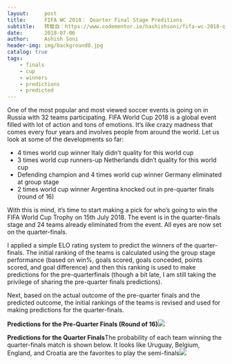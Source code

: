```yaml
---
layout:     post
title:      FIFA WC 2018： Quarter Final Stage Preditions
subtitle:   转载自：https://www.codementor.io/hashishsoni/fifa-wc-2018-quarter-final-stage-preditions-l6fw4o5cd
date:       2018-07-06
author:     Ashish Soni
header-img: img/background0.jpg
catalog: true
tags:
    - finals
    - cup
    - winners
    - predictions
    - predicted
---
```


One of the most popular and most viewed soccer events is going on in Russia with 32 teams participating. FIFA World Cup 2018 is a global event filled with lot of action and tons of emotions. It’s like crazy madness that comes every four years and involves people from around the world. Let us look at some of the developments so far:

> 

- 4 times world cup winner Italy didn’t quality for this world cup
- 3 times world cup runners-up Netherlands didn’t quality for this world cup
- Defending champion and 4 times world cup winner Germany eliminated at group stage
- 2 times world cup winner Argentina knocked out in pre-quarter finals (round of 16)



With this is mind, it’s time to start making a pick for who’s going to win the FIFA World Cup Trophy on 15th July 2018. The event is in the quarter-finals stage and 24 teams already eliminated from the event. All eyes are now set on the quarter-finals.

I applied a simple ELO rating system to predict the winners of the quarter-finals. The initial ranking of the teams is calculated using the group stage performance (based on win%, goals scored, goals conceded, points scored, and goal difference) and then this ranking is used to make predictions for the pre-quarterfinals (though a bit late, I am still taking the privilege of sharing the pre-quarter finals predictions).

Next, based on the actual outcome of the pre-quarter finals and the predicted outcome, the initial rankings of the teams is revised and used for making predictions for the quarter-finals.

**Predictions for the Pre-Quarter Finals (Round of 16)**![](https://process.filestackapi.com/cache=expiry:max/elEJhZ5rT7CVfh7C5Hak)


**Predictions for the Quarter Finals**The probability of each team winning the quarter-finals match is shown below. It looks like Uruguay, Belgium, England, and Croatia are the favorites to play the semi-finals![](https://process.filestackapi.com/cache=expiry:max/1lZzvLagTkWEL6uMEeFf)

